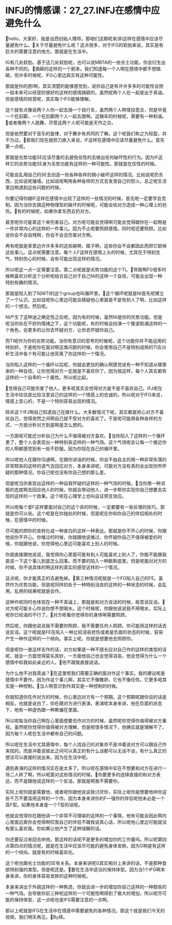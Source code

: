 # INFJ的情感课：27_27.INFJ在感情中应避免什么

🎼hello，大家好，我是设西创始人理师。那咱们这期呢来讲I这样在感情中应该尽量避免什么。🎼关于尽量避免什么呢？这点很多，对于IFG的软肋来说，其实是有巨大的需要注意的地方。那就是在生活中。

IG有几处软肋。基于这几处软肋呢，也可以说MBTA的一些劣士功能，你会衍生出各种不同的。🎼搞砸的这样的一个剧本。我们知道每一个人啊在感情中都不想搞砸。但许多时候呢，IFG心里边其实有这种可能性。

那就是你的恩I啊，其实清楚的能够感觉到，说你自己是有许许多多的可能性会把一段本来可以经营的很好的这样的感情搞砸的。虽然呢两个人在一起是出于真诚。但是感情的经营呢，其实每个IFG能够理解。

这个就有点像说两个人你一起去骑一个自行车，虽然两个人啊情投意合，但是毕竟一个在前脚，一个在后脚两个人一起去蹬啊，这辆车的时候呢，需要有一种和谐。🎼或者像两个人跳舞，尽管这两个人呢可能是天作之合。

但是依然要对于音乐的旋律，对于舞步有共同的了解。这个呢我们称之为轻盈，并不为过。🎼那我们现在就担刀直入来说，IF这样在感情中应该尽量避免什么。首先第一点呢。

那就是劣势功能SE应该尽量的去避免任性的去做出任何破坏性的行为。因为IF这样它的劣势功能SE身为劣势功能有这样的一种可能性。那就是在任性的时候。

可能会乱用自己的SE去创造一些各种各样的搞小破坏这样的情况。比如说呢扔东西，比如说呢锤墙。比如说呢啊用各种各样的方式去发泄自己的怒火。总之呢生活里边啊遇到这些问题的时候。

你要记得你跟IF这样在感情中出现了这样的一些情况的时候，首先呢一定要学会克制。因为当你去搞这种物理型的破坏的时候呢，可能会给对方造成一种心理上的创伤。🎼有的时候呢，如果你拿东西去扔对方。

甚至呢你可能拿这个来伤害自己。对方呢可能会觉得啊可能会觉得跟你在一起啊是一件非常内心的这样的一件事儿。因为不止呢要照顾感情。同时呢还要照顾。比如说你会不会自残啊，你会不会去伤害对方啊。

再有呢就是家里边许许多多的这些碗啊、碟子啊，这些你会不会都因此而把它砸掉这些事儿。这点呢需要注意。每个人F这样在感情上头的时候，尤其在于特别生气，特别伤心的时候，会有可能出现这样的情况。

所以呢这一点一定需要注意。第二点呢就是劣势功能的这个TI。🎼导致啊FG很多时候啊喜欢分析这个分析呢结合自己对于自己NI的这样一个自信，可能会出现一种特别有趣的情况。

那就是陷入到了叫NITI的这个group也叫循环里。🎼这个循环呢就是NI首先呢建立了一个认识。比如说呢你心里边可能会猜疑他心里面是不是有别人了啊，比如这样的一个想法。然后呢。

NI产生了这种迷之确定性之后呢，因为有的时候，虽然NI是你的优势功能。但是呢当你处在不好的情绪之下，这个功能呢，有的时候会扮演一个推波助澜这样的一个角色，会更多的让你去怀疑对方，让你去怀疑你自己。

而TI呢作为你的劣势功能。当你有意识的思考的时候呢，这个功能你并不能运用的特别好。于是呢你在面对啊这类问题的时候，你会使用自己不是特别成熟的TI去分析生活中各个有可能让他背离了你这样的一个情况。

当你陷入这样的一个循环以后呢，你就会更加的确认啊感觉说有一种不知道从哪里来的一种自信，让你觉得对方一定就是不喜欢你了。因为按这样，每个人其实都有这样的一个自卑的一个属性。所以呢比起。

🎼觉得自己可能伤害了他人，更多呢其实会觉得对方是不是不喜欢自己。IFJ呢在生活中往往是比较注意自己的这样的一个情感上的忠诚的。所以呢对于IFG来说，情感上变心的，不是一个特别容易出现的情况。

除非这个IFJ啊自己知道自己在做什么。大多数情况下呢，其实都是担心对方不喜欢自己，觉得突然之间啊自己就不受对方的喜欢了。于是呢可能用各种各样的方式，一方面分析对方到底啊是怎么想的。

一方面呢可能还分析自己为什么不值得被对方喜欢。🎼当你陷入了这样的一个循环里了，整个人会表现出一种特别丧这样的一种气场。这个气场呢会让每一个接近你的人啊都感觉到有一些不舒服。因为你现在自己的循环里。

所以呢他人在跟你沟通啊，在跟你讲话的时候，你会不由自主的用一种非常失落的非常颓丧的这样的语气去回应对方，本身来讲呢，可能对方没有真的会出现你所怀疑的那种情况。你自己呢也没有你自己想的那么差。

但是呢当你表现出这样的一种自我怀疑的这样的一种气场的时候。🎼当你用一种消极的态度啊去回应他人的时候，你就会带动他人，进一步帮你实现你自己想要去实现的这样的一个效果。这个呢在心理学上也叫自证预言效应。

所以呢每个爱F这样要面对自己的这个丧的时候，一定都要有一些处理的技巧，那就是你可以丧。这个呢是在你独处的时候，但是呢在你和你自己的伴侣相处的时候，在感情中的时候。

尽可能的把你的丧转化成一种直白的这样一种表达。那就是你不开心的时候，你跟他说你不开心。你难过的时候，你就跟他说难过，你怀疑你自己不值得被爱的时候，你就跟他说，你觉得他心里边可能喜欢上别人的时候。

你就直接跟他说说，我觉得你心里面可能有别人可能喜欢上别人了，你能不能跟我直说一下这个事儿到底怎么回事。而不要的陷入一种歇斯底里。但是呢面对对方的时候，你不说具体的啊这样的真实的感受这样的一个情况。

这点呢，你才能真正的去避免掉。🎼第三种情况呢就是一个FG陷入自己的FE。虽然作为优势功能，但是呢同样的处于一种特别沮丧的这样的一种状态的时候，会乱用。乱用的结果呢就是会作。

这种作呢同时也体现在一种不真诚上，那就是和对方说话的时候，故意说反话。🎼对方呢可能关心你说你想不想喝水。这个时候呢，你跟他说说我不用喝水，实际上呢你已经渴的不行了。🎼对方呢看你觉得你的身体啊需要照顾。

然后呢，你跟他说说我不需要你照顾，我不需要任何人照顾。你可能用这样的话去说反话。这个呢就是FE在陷入一种比较沮丧悲伤或者是负面的状态的时候，容易产生一种作这样的一个倾向。事实上呢，你就是想要他去照顾你。

但是呢你一直这样去作的话，对方如果是一种不擅长应对自己作的这样的类型的话呢，就会一方面觉得莫名其妙，一方面他自己也会觉得沮丧。他会觉得为什么一个感情中和我如此亲近的人。🎼他不跟我直接说话。

为什么他不对我真诚？🎼在这里呢我们需要正确的面对作这个事实。我的建议呢是感情中不要作。因为作这个事儿啊，其实它不像撒娇，它也不像任性。它更多呢其实是一种控制。🎼当人啊意识到作其实是一种控制的时候。

你就知道你在作对方的时候，你心里边对方有一个预期。这个预期呢跟你说的话是相反。也就是说白了，你在跟对方进行表演，表演呢本身来讲，他在负面的状态下，他有一种虚伪跟一种欺骗在里面。

所以呢每当你自己啊在心里面想要去作对方的时候，虽然呢你觉得你值得被对方重视。虽然呢你觉得你值得被对方理解，但是呢很多情况下，他确实就是理解不了。因为每个人呢在生活中都有自己的问题。

所以呢在生活中尤其感情中，每个人找自己的对象并不是冲着说对方可以跟自己作来找的。而是冲着说彼此之间可以真正的有什么话都可以无话不谈，有什么真正的想法可以直接的说出来。因为在生活中呢。

遇到表演的这样的情况实在是太多了。所以呢在感情中实在不想要和对方在进行一场二人转了啊，所以呢面对这些情况的时候。🎼你要更多的选择直接的和对方表达，而不是跟他说这样的一个反话。那就是啊我不需要你。

实际上呢你就是需要他，或者呢你跟他说说我讨厌你，实际上呢你是想要他哄你这些千万不要滥用这样的一个作。因为本身来讲你的F一强你的伴侣呢他未必是一个高F型。如果他本身是一个T型的话呢。

他就会觉得你在跟他讲一个非常不可理喻的这样的一个事情，他有可能会因此啊内心里面远离你会觉得啊哎我自己的伴侣不跟我说真心话，所以呢他心里边可能就没有那么喜欢我。你如果让他产生了这种误解的话。

你还要反过来回去哄他。那这样的话呢不是更多的增加你的工作量吗。所以呢第四点第四点的情况呢，就是在生活中应该尽可能的避免身体发胖。因为G啊是有这样的一个倾向，就是有的时候喜欢吃。

这个呢也跟劣士功能的SE有关系。本身来讲呢G其实相对上来讲的话，不是那种食欲特别强的类型。但是呢还是。🎼要在生活中适当的保持体型。因为当1个IFG啊本身来讲，你的身体容易发胖的这种时候呢。

本身来讲出于外貌这样的一种焦虑，你就会进一步的增加你自己这样的一种颓丧的一种气场。会导致你前三种呃这样的一个可能性啊得到了极大的增加，所以呢尽可能的保持体型，这一点呢也是IFG需要注意的一点啊。

那以上呢就是IFG在生活中在情感中需要避免的各种情况。那这个就是我们今天的视频，我们明天再见。🎼By拜。

